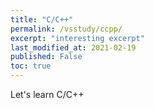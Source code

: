```yaml
---
title: "C/C++"
permalink: /vsstudy/ccpp/
excerpt: "interesting excerpt"
last_modified_at: 2021-02-19
published: False
toc: true
---
```


Let's learn C/C++